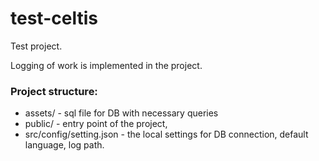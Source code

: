 # test-celtis

Test project.

Logging of work is implemented in the project.

### Project structure:
* assets/ - sql file for DB with necessary queries
* public/ - entry point of the project,
* src/config/setting.json - the local settings for DB connection, default language, log path.


